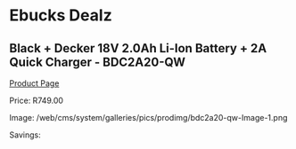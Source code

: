 
# Ebucks Dealz
## Black + Decker 18V 2.0Ah Li-Ion Battery + 2A Quick Charger - BDC2A20-QW
[Product Page](https://www.ebucks.com/web/shop/productSelected.do?prodId=1187242503&catId=370101825)

Price: R749.00

Image: /web/cms/system/galleries/pics/prodimg/bdc2a20-qw-Image-1.png

Savings: 


	